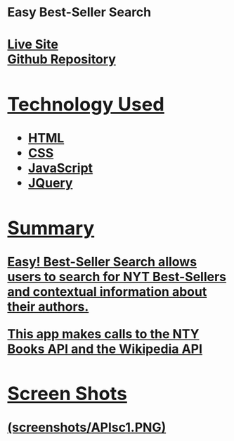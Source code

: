 <h1>Easy Best-Seller Search<h1>
<a href='https://marcus-stevenson.github.io/EasyBestSellerSearch/'>Live Site</a>
<br>
<a href='https://github.com/marcus-stevenson/EasyBestSellerSearch'>Github Repository</>
<br>
<h2>Technology Used</h2>
<ul>
<li>HTML</li>
<li>CSS</li>
<li>JavaScript</li>
<li>JQuery</li>
</ul>
<h2>Summary</h2>
<p>Easy! Best-Seller Search allows users to search for NYT Best-Sellers and contextual information about their authors.</p>
<p>This app makes calls to the NTY Books API and the Wikipedia API</p>
<h2>Screen Shots</h2>
(screenshots/APIsc1.PNG)
